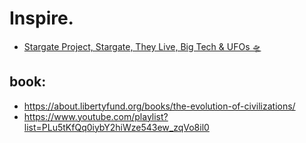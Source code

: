 # Inspire.
- [Stargate Project, Stargate, They Live, Big Tech &amp; UFOs 🛸](https://x.com/i/spaces/1mnxeAAAPgNxX)

## book:
- https://about.libertyfund.org/books/the-evolution-of-civilizations/
- https://www.youtube.com/playlist?list=PLu5tKfQq0iybY2hiWze543ew_zqVo8il0
